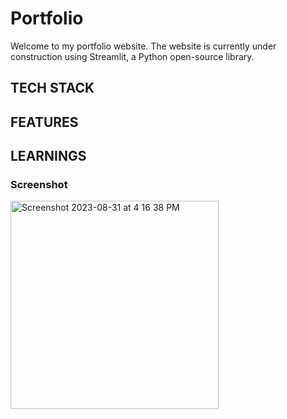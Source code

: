 # Portfolio

Welcome to my portfolio website. The website is currently under construction using Streamlit, a Python open-source library.

## TECH STACK

## FEATURES

## LEARNINGS

### Screenshot
<img width="333" alt="Screenshot 2023-08-31 at 4 16 38 PM" src="https://github.com/akebu6/Portfolio/assets/74776297/151070ea-37b4-4ad9-8078-a7e4a96b2bd5">
